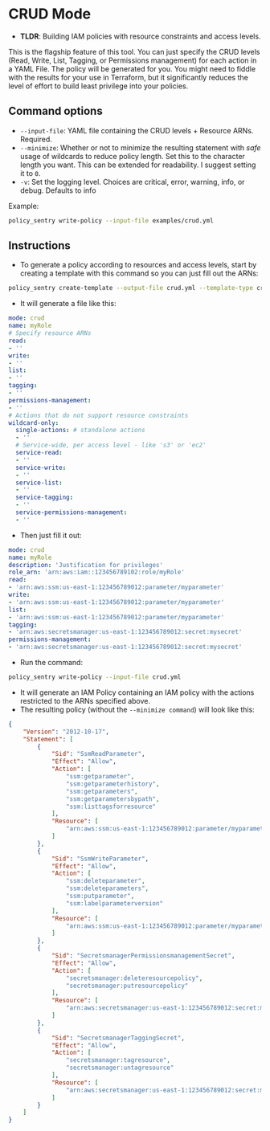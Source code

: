 CRUD Mode
=========

-   **TLDR**: Building IAM policies with resource constraints and access levels.

This is the flagship feature of this tool. You can just specify the CRUD levels (Read, Write, List, Tagging, or Permissions management) for each action in a YAML File. The policy will be generated for you. You might need to fiddle with the results for your use in Terraform, but it significantly reduces the level of effort to build least privilege into your policies.

Command options
---------------

-   `--input-file`: YAML file containing the CRUD levels + Resource ARNs. Required.
-   `--minimize`: Whether or not to minimize the resulting statement with *safe* usage of wildcards to reduce policy length. Set this to the character length you want. This can be extended for readability. I suggest setting it to `0`.
-   `-v`: Set the logging level. Choices are critical, error, warning, info, or debug. Defaults to info

Example:

```bash
policy_sentry write-policy --input-file examples/crud.yml
```

Instructions
------------

-   To generate a policy according to resources and access levels, start by creating a template with this command so you can just fill out the ARNs:

```bash
policy_sentry create-template --output-file crud.yml --template-type crud
```

-   It will generate a file like this:

```yaml
mode: crud
name: myRole
# Specify resource ARNs
read:
- ''
write:
- ''
list:
- ''
tagging:
- ''
permissions-management:
- ''
# Actions that do not support resource constraints
wildcard-only:
  single-actions: # standalone actions
  - ''
  # Service-wide, per access level - like 's3' or 'ec2'
  service-read:
  - ''
  service-write:
  - ''
  service-list:
  - ''
  service-tagging:
  - ''
  service-permissions-management:
  - ''
```

-   Then just fill it out:

```yaml
mode: crud
name: myRole
description: 'Justification for privileges'
role_arn: 'arn:aws:iam::123456789102:role/myRole'
read:
- 'arn:aws:ssm:us-east-1:123456789012:parameter/myparameter'
write:
- 'arn:aws:ssm:us-east-1:123456789012:parameter/myparameter'
list:
- 'arn:aws:ssm:us-east-1:123456789012:parameter/myparameter'
tagging:
- 'arn:aws:secretsmanager:us-east-1:123456789012:secret:mysecret'
permissions-management:
- 'arn:aws:secretsmanager:us-east-1:123456789012:secret:mysecret'
```

-   Run the command:

```bash
policy_sentry write-policy --input-file crud.yml
```

-   It will generate an IAM Policy containing an IAM policy with the actions restricted to the ARNs specified above.
-   The resulting policy (without the `--minimize command`) will look like this:

```json
{
    "Version": "2012-10-17",
    "Statement": [
        {
            "Sid": "SsmReadParameter",
            "Effect": "Allow",
            "Action": [
                "ssm:getparameter",
                "ssm:getparameterhistory",
                "ssm:getparameters",
                "ssm:getparametersbypath",
                "ssm:listtagsforresource"
            ],
            "Resource": [
                "arn:aws:ssm:us-east-1:123456789012:parameter/myparameter"
            ]
        },
        {
            "Sid": "SsmWriteParameter",
            "Effect": "Allow",
            "Action": [
                "ssm:deleteparameter",
                "ssm:deleteparameters",
                "ssm:putparameter",
                "ssm:labelparameterversion"
            ],
            "Resource": [
                "arn:aws:ssm:us-east-1:123456789012:parameter/myparameter"
            ]
        },
        {
            "Sid": "SecretsmanagerPermissionsmanagementSecret",
            "Effect": "Allow",
            "Action": [
                "secretsmanager:deleteresourcepolicy",
                "secretsmanager:putresourcepolicy"
            ],
            "Resource": [
                "arn:aws:secretsmanager:us-east-1:123456789012:secret:mysecret"
            ]
        },
        {
            "Sid": "SecretsmanagerTaggingSecret",
            "Effect": "Allow",
            "Action": [
                "secretsmanager:tagresource",
                "secretsmanager:untagresource"
            ],
            "Resource": [
                "arn:aws:secretsmanager:us-east-1:123456789012:secret:mysecret"
            ]
        }
    ]
}
```

